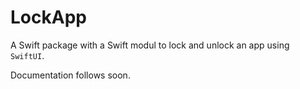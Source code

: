 # LockApp

A Swift package with a Swift modul to lock and unlock an app using `SwiftUI`.

Documentation follows soon.
